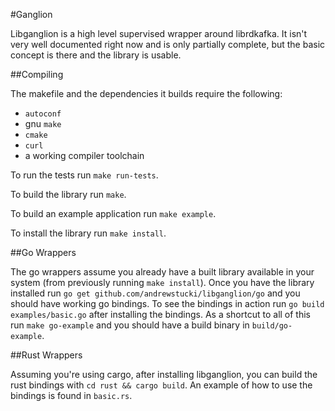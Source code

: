 #Ganglion

Libganglion is a high level supervised wrapper around librdkafka. It isn't very well documented right now and is only
partially complete, but the basic concept is there and the library is usable.

##Compiling

The makefile and the dependencies it builds require the following:

- `autoconf`
- gnu `make`
- `cmake`
- `curl`
- a working compiler toolchain

To run the tests run `make run-tests`.

To build the library run `make`.

To build an example application run `make example`.

To install the library run `make install`.

##Go Wrappers

The go wrappers assume you already have a built library available in your system (from previously running `make install`).
Once you have the library installed run `go get github.com/andrewstucki/libganglion/go` and you should have working go
bindings. To see the bindings in action run `go build examples/basic.go` after installing the bindings. As a shortcut to
all of this run `make go-example` and you should have a build binary in `build/go-example`.

##Rust Wrappers

Assuming you're using cargo, after installing libganglion, you can build the rust bindings with `cd rust && cargo build`. An example of how to use the bindings is found in `basic.rs`.

